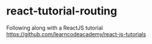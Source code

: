 # react-tutorial-routing
Following along with a ReactJS tutorial
https://github.com/learncodeacademy/react-js-tutorials
